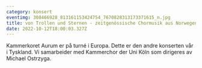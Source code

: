 ```yaml
---
category: konsert
eventimg: 308466928_813161153424754_7670828313173371615_n.jpg
title: von Trollen und Sternen - zeitgenössische Chormusik aus Norwegen
date: 2022-10-12T18:00:03.327Z
---
```

Kammerkoret Aurum er på turné i Europa. Dette er den andre konserten vår i Tyskland. Vi samarbeider med Kammerchor der Uni Köln som dirigeres av Michael Ostrzyga.